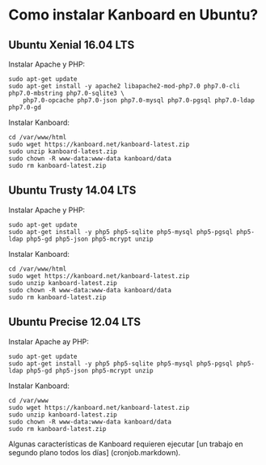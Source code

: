 Como instalar Kanboard en Ubuntu?
==================================

Ubuntu Xenial 16.04 LTS
-----------------------

Instalar Apache y PHP:

```bash---terminal
sudo apt-get update
sudo apt-get install -y apache2 libapache2-mod-php7.0 php7.0-cli php7.0-mbstring php7.0-sqlite3 \
    php7.0-opcache php7.0-json php7.0-mysql php7.0-pgsql php7.0-ldap php7.0-gd
```

Instalar Kanboard:

```bash---terminal
cd /var/www/html
sudo wget https://kanboard.net/kanboard-latest.zip
sudo unzip kanboard-latest.zip
sudo chown -R www-data:www-data kanboard/data
sudo rm kanboard-latest.zip
```

Ubuntu Trusty 14.04 LTS
-----------------------

Instalar Apache y PHP:

```bash---terminal
sudo apt-get update
sudo apt-get install -y php5 php5-sqlite php5-mysql php5-pgsql php5-ldap php5-gd php5-json php5-mcrypt unzip
```

Instalar Kanboard:

```bash---terminal
cd /var/www/html
sudo wget https://kanboard.net/kanboard-latest.zip
sudo unzip kanboard-latest.zip
sudo chown -R www-data:www-data kanboard/data
sudo rm kanboard-latest.zip
```

Ubuntu Precise 12.04 LTS
------------------------

Instalar Apache ay PHP:

```bash---terminal
sudo apt-get update
sudo apt-get install -y php5 php5-sqlite php5-mysql php5-pgsql php5-ldap php5-gd php5-json php5-mcrypt unzip
```

Instalar Kanboard:

```bash---terminal
cd /var/www
sudo wget https://kanboard.net/kanboard-latest.zip
sudo unzip kanboard-latest.zip
sudo chown -R www-data:www-data kanboard/data
sudo rm kanboard-latest.zip
```

Algunas características de Kanboard requieren  ejecutar [un trabajo en segundo plano todos los días] (cronjob.markdown).
